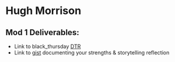 # Hugh Morrison

## Mod 1 Deliverables:
* Link to black_thursday [DTR](https://gist.github.com/hmorri32/95138de755c2a21563b7d7162d50628d)
* Link to [gist](https://gist.github.com/hmorri32/06edfdb56f5c30cdb0174ab595f5aba9) documenting your strengths & storytelling reflection
